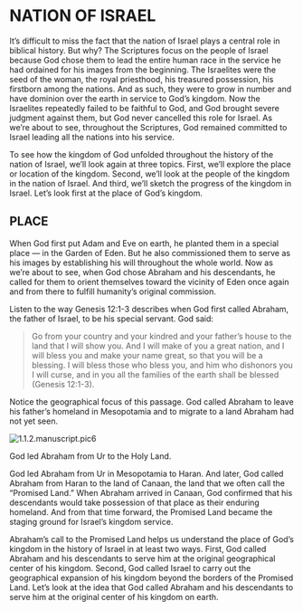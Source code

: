 # NATION OF ISRAEL

It’s difficult to miss the fact that the nation of Israel plays a central role in biblical history. But why? The Scriptures focus on the people of Israel because God chose them to lead the entire human race in the service he had ordained for his images from the beginning. The Israelites were the seed of the woman, the royal priesthood, his treasured possession, his firstborn among the nations. And as such, they were to grow in number and have dominion over the earth in service to God’s kingdom. Now the Israelites repeatedly failed to be faithful to God, and God brought severe judgment against them, but God never cancelled this role for Israel. As we’re about to see, throughout the Scriptures, God remained committed to Israel leading all the nations into his service.

To see how the kingdom of God unfolded throughout the history of the nation of Israel, we’ll look again at three topics. First, we’ll explore the place or location of the kingdom. Second, we’ll look at the people of the kingdom in the nation of Israel. And third, we’ll sketch the progress of the kingdom in Israel. Let’s look first at the place of God’s kingdom.

## PLACE

When God first put Adam and Eve on earth, he planted them in a special place — in the Garden of Eden. But he also commissioned them to serve as his images by establishing his will throughout the whole world. Now as we’re about to see, when God chose Abraham and his descendants, he called for them to orient themselves toward the vicinity of Eden once again and from there to fulfill humanity’s original commission.

Listen to the way Genesis 12:1-3 describes when God first called Abraham, the father of Israel, to be his special servant. God said:

> Go from your country and your kindred and your father’s house to the land that I will show you. And I will make of you a great nation, and I will bless you and make your name great, so that you will be a blessing. I will bless those who bless you, and him who dishonors you I will curse, and in you all the families of the earth shall be blessed (Genesis 12:1-3).

Notice the geographical focus of this passage. God called Abraham to leave his father’s homeland in Mesopotamia and to migrate to a land Abraham had not yet seen.

![1.1.2.manuscript.pic6](https://www.dropbox.com/s/9zhuqlgaej43r6o/1.1.2.manuscript.pic6.png?dl=1)

God led Abraham from Ur to the Holy Land.

God led Abraham from Ur in Mesopotamia to Haran. And later, God called Abraham from Haran to the land of Canaan, the land that we often call the “Promised Land.” When Abraham arrived in Canaan, God confirmed that his descendants would take possession of that place as their enduring homeland. And from that time forward, the Promised Land became the staging ground for Israel’s kingdom service.

Abraham’s call to the Promised Land helps us understand the place of God’s kingdom in the history of Israel in at least two ways. First, God called Abraham and his descendants to serve him at the original geographical center of his kingdom. Second, God called Israel to carry out the geographical expansion of his kingdom beyond the borders of the Promised Land. Let’s look at the idea that God called Abraham and his descendants to serve him at the original center of his kingdom on earth.
